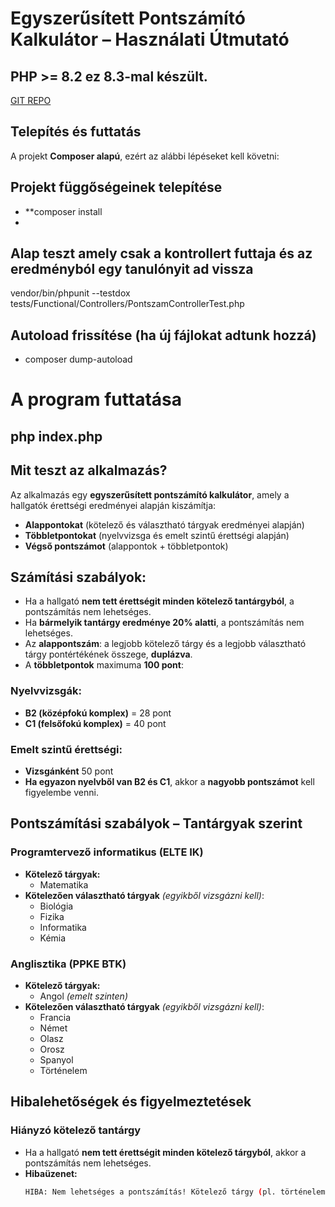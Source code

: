 # Egyszerűsített Pontszámító Kalkulátor – Használati Útmutató
## PHP >= 8.2 ez 8.3-mal készült.

 [GIT REPO](https://github.com/Klinet/epk-app-php)

## Telepítés és futtatás
A projekt **Composer alapú**, ezért az alábbi lépéseket kell követni:

## Projekt függőségeinek telepítése
- **composer install
- 
## Alap teszt amely csak a kontrollert futtaja és az eredményból egy tanulónyit ad vissza
vendor/bin/phpunit --testdox tests/Functional/Controllers/PontszamControllerTest.php

## Autoload frissítése (ha új fájlokat adtunk hozzá)
- composer dump-autoload

# A program futtatása
## php index.php

## Mit teszt az alkalmazás?
Az alkalmazás egy **egyszerűsített pontszámító kalkulátor**, amely a hallgatók érettségi eredményei alapján kiszámítja:

- **Alappontokat** (kötelező és választható tárgyak eredményei alapján)
- **Többletpontokat** (nyelvvizsga és emelt szintű érettségi alapján)
- **Végső pontszámot** (alappontok + többletpontok)

## Számítási szabályok:
- Ha a hallgató **nem tett érettségit minden kötelező tantárgyból**, a pontszámítás nem lehetséges.
- Ha **bármelyik tantárgy eredménye 20% alatti**, a pontszámítás nem lehetséges.
- Az **alappontszám**: a legjobb kötelező tárgy és a legjobb választható tárgy pontértékének összege, **duplázva**.
- A **többletpontok** maximuma **100 pont**:

### Nyelvvizsgák:
- **B2 (középfokú komplex)** = 28 pont
- **C1 (felsőfokú komplex)** = 40 pont

### Emelt szintű érettségi:
- **Vizsgánként** 50 pont
- **Ha egyazon nyelvből van B2 és C1**, akkor a **nagyobb pontszámot** kell figyelembe venni.

## Pontszámítási szabályok – Tantárgyak szerint

### **Programtervező informatikus (ELTE IK)**
- **Kötelező tárgyak:**
  - Matematika
- **Kötelezően választható tárgyak** *(egyikből vizsgázni kell)*:
  - Biológia
  - Fizika
  - Informatika
  - Kémia

### **Anglisztika (PPKE BTK)**
- **Kötelező tárgyak:**
  - Angol *(emelt szinten)*
- **Kötelezően választható tárgyak** *(egyikből vizsgázni kell)*:
  - Francia
  - Német
  - Olasz
  - Orosz
  - Spanyol
  - Történelem

## **Hibalehetőségek és figyelmeztetések**

### **Hiányzó kötelező tantárgy**
- Ha a hallgató **nem tett érettségit minden kötelező tárgyból**, akkor a pontszámítás nem lehetséges.
- **Hibaüzenet:**
  ```sh
  HIBA: Nem lehetséges a pontszámítás! Kötelező tárgy (pl. történelem) hiányzik.

